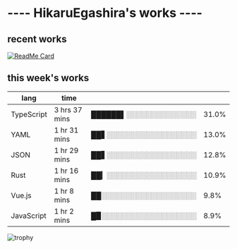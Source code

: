 # ---- HikaruEgashira's works ----

## recent works

[![ReadMe Card](https://github-readme-stats.vercel.app/api/pin/?username=twin-te&repo=twinte-front)](https://github.com/twin-te/twinte-front)

## this week's works

| lang        | time           |                       |        |
| ----------- | -------------- | --------------------- | ------ |
| TypeScript  | 3 hrs 37 mins  | ██████▌░░░░░░░░░░░░░░ |  31.0% |
| YAML        | 1 hr 31 mins   | ██▋░░░░░░░░░░░░░░░░░░ |  13.0% |
| JSON        | 1 hr 29 mins   | ██▋░░░░░░░░░░░░░░░░░░ |  12.8% |
| Rust        | 1 hr 16 mins   | ██▎░░░░░░░░░░░░░░░░░░ |  10.9% |
| Vue.js      | 1 hr 8 mins    | ██░░░░░░░░░░░░░░░░░░░ |   9.8% |
| JavaScript  | 1 hr 2 mins    | █▉░░░░░░░░░░░░░░░░░░░ |   8.9% |

![trophy](https://github-profile-trophy.vercel.app/?username=HikaruEgashira&theme=flat)
